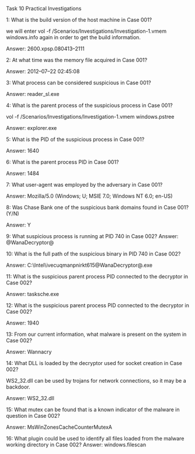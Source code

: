 Task 10 Practical Investigations

1: What is the build version of the host machine in Case 001?

 we will enter vol -f /Scenarios/Investigations/Investigation-1.vmem windows.info again in order to get the build information.


Answer: 2600.xpsp.080413–2111

2: At what time was the memory file acquired in Case 001?


Answer: 2012–07–22 02:45:08

3: What process can be considered suspicious in Case 001?


Answer: reader_sl.exe

4: What is the parent process of the suspicious process in Case 001?

 vol -f /Scenarios/Investigations/Investigation-1.vmem windows.pstree 


Answer: explorer.exe

5: What is the PID of the suspicious process in Case 001?


Answer: 1640

6: What is the parent process PID in Case 001?


Answer: 1484

7: What user-agent was employed by the adversary in Case 001?

Answer: Mozilla/5.0 (Windows; U; MSIE 7.0; Windows NT 6.0; en-US)

8: Was Chase Bank one of the suspicious bank domains found in Case 001? (Y/N)

Answer: Y

9: What suspicious process is running at PID 740 in Case 002?
Answer: @WanaDecryptor@

10: What is the full path of the suspicious binary in PID 740 in Case 002?


Answer: C:\Intel\ivecuqmanpnirkt615\@WanaDecryptor@.exe

11: What is the suspicious parent process PID connected to the decryptor in Case 002?


Answer: tasksche.exe

12: What is the suspicious parent process PID connected to the decryptor in Case 002?

Answer: 1940

13: From our current information, what malware is present on the system in Case 002?

Answer: Wannacry

14: What DLL is loaded by the decryptor used for socket creation in Case 002?


WS2_32.dll can be used by trojans for network connections, so it may be a backdoor.

Answer: WS2_32.dll

15: What mutex can be found that is a known indicator of the malware in question in Case 002?

Answer: MsWinZonesCacheCounterMutexA

16: What plugin could be used to identify all files loaded from the malware working directory in Case 002?
Answer: windows.filescan
